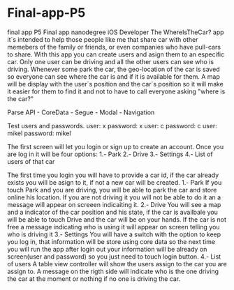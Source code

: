 # Final-app-P5
final app P5
Final app nanodegree iOS Developer
The WhereIsTheCar? app it´s intended to help those people like me that share car with other memebers of the family or friends, 
or even companies who have pull-cars to share. With this app you can create users and asign them to an especific car. Only one 
user can be driving and all the other users can see who is driving. Whenever some park the car, the geo-location of
the car is saved so everyone can see where the car is and if it is available for them. A map will be display with the user´s 
position and the car´s position so it will make it easier for them to find it and not to have to call everyone asking 
"where is the car?"

Parse API - CoreData - Segue - Modal - Navigation 

Test users and passwords.
user: x
password: x
user: c
password: c
user: mikel
password: mikel

The first screen will let you login or sign up to create an account. Once you are log in it will be four options:
1.- Park
2.- Drive
3.- Settings
4.- List of users of that car

The first time you login you will have to provide a car id, if the car already exists you will be asign to it, if not 
a new car will be created.
1.- Park
If you touch Park and you are driving, you will be able to park the car and store online his location.
If you are not driving it you will not be able to do it an a message will appear on screeen indicaiting it.
2.- Drive
You will see a map and a indicator of the car position and his state, if the car is availbale you will be able to touch
Drive and the car will be on your hands.
If the car is not free a message indicating who is using it will appear on screen telling you who is driving it
3.- Settings 
You will have a switch with the option to keep you log in, that information will be store using core data so the next
time you will run the app after login out your information will be already on screen(user and password) so you just need to 
touch login button.
4.- List of users
A table view controller will show the users assign to the car you are assign to. A message on the rigth side
will indicate who is the one driving the car at the moment or nothing if no one is driving the car.
